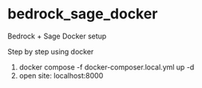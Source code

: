 # bedrock_sage_docker
Bedrock + Sage Docker setup

Step by step using docker

1. docker compose -f docker-composer.local.yml up -d
2. open site: localhost:8000
